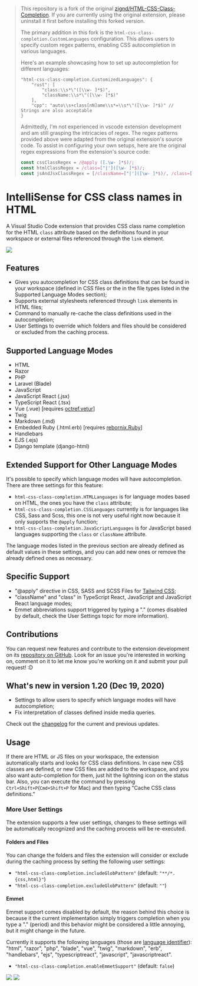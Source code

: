 > This repository is a fork of the original [zignd/HTML-CSS-Class-Completion](https://github.com/Zignd/HTML-CSS-Class-Completion). If you are currently using the original extension, please uninstall it first before installing this forked version.
>
> The primary addition in this fork is the `html-css-class-completion.CustomLanguages` configuration. This allows users to specify custom regex patterns, enabling CSS autocompletion in various languages.
>
> Here's an example showcasing how to set up autocompletion for different languages:
>
> ```jsonc
> "html-css-class-completion.CustomizedLanguages": {
>     "rust": [
>         "class:\\s*\"([\\w- ]*$)",
>         "className:\\s*\"([\\w- ]*$)"
>     ],
>     "cpp": "auto\\s+class[nN]ame\\s*=\\s*\"([\\w- ]*$)" // Strings are also acceptable
> }
> ```
>
> Admittedly, I'm not experienced in vscode extension development and am still grasping the intricacies of regex. The regex patterns provided above were adapted from the original extension's source code. To assist in configuring your own setups, here are the original regex expressions from the extension's source code:
>
> ```js
> const cssClassRegex = /@apply ([.\w- ]*$)/;
> const htmlClassRegex = /class=["|']([\w- ]*$)/;
> const jsAndJsxClassRegex = [/className=["|']([\w- ]*$)/, /class=["|']([\w- ]*$)/];
> ```


# IntelliSense for CSS class names in HTML

A Visual Studio Code extension that provides CSS class name completion for the HTML `class` attribute based on the definitions found in your workspace or external files referenced through the `link` element.

![](https://i.imgur.com/5crMfTj.gif)

## Features
* Gives you autocompletion for CSS class definitions that can be found in your workspace (defined in CSS files or the in the file types listed in the Supported Language Modes section);
* Supports external stylesheets referenced through `link` elements in HTML files;
* Command to manually re-cache the class definitions used in the autocompletion;
* User Settings to override which folders and files should be considered or excluded from the caching process.

## Supported Language Modes
* HTML
* Razor
* PHP
* Laravel (Blade)
* JavaScript
* JavaScript React (.jsx)
* TypeScript React (.tsx)
* Vue (.vue) [requires [octref.vetur](https://marketplace.visualstudio.com/items?itemName=octref.vetur)]
* Twig
* Markdown (.md)
* Embedded Ruby (.html.erb) [requires [rebornix.Ruby](https://marketplace.visualstudio.com/items?itemName=rebornix.Ruby)]
* Handlebars
* EJS (.ejs)
* Django template (django-html)

## Extended Support for Other Language Modes

It's possible to specify which language modes will have autocompletion. There are three settings for this feature:
* `html-css-class-completion.HTMLLanguages` is for language modes based on HTML, the ones you have the `class` attribute;
* `html-css-class-completion.CSSLanguages` currently is for languages like CSS, Sass and Scss, this one is not very useful right now because it only supports the `@apply` function;
* `html-css-class-completion.JavaScriptLanguages` is for JavaScript based languages supporting the `class` or `className` attribute.

The language modes listed in the previous section are already defined as default values in these settings, and you can add new ones or remove the already defined ones as necessary.

## Specific Support
* "@apply" directive in CSS, SASS and SCSS Files for [Tailwind CSS](https://tailwindcss.com);
* "className" and "class" in TypeScript React, JavaScript and JavaScript React language modes;
* Emmet abbreviations support triggered by typing a "." (comes disabled by default, check the User Settings topic for more information).

## Contributions
You can request new features and contribute to the extension development on its [repository on GitHub](https://github.com/Zignd/HTML-CSS-Class-Completion/issues). Look for an issue you're interested in working on, comment on it to let me know you're working on it and submit your pull request! :D

## What's new in version 1.20 (Dec 19, 2020)
* Settings to allow users to specify which language modes will have autocompletion;
* Fix interpretation of classes defined inside media queries.

Check out the [changelog](https://github.com/zignd/HTML-CSS-Class-Completion/blob/master/CHANGELOG.md) for the current and previous updates.

## Usage
If there are HTML or JS files on your workspace, the extension automatically starts and looks for CSS class definitions. In case new CSS classes are defined, or new CSS files are added to the workspace, and you also want auto-completion for them, just hit the lightning icon on the status bar. Also, you can execute the command by pressing `Ctrl+Shift+P`(`Cmd+Shift+P` for Mac) and then typing "Cache CSS class definitions."

### More User Settings
The extension supports a few user settings, changes to these settings will be automatically recognized and the caching process will be re-executed.

#### Folders and Files

You can change the folders and files the extension will consider or exclude during the caching process by setting the following user settings:

* `"html-css-class-completion.includeGlobPattern"` (default: `"**/*.{css,html}"`)
* `"html-css-class-completion.excludeGlobPattern"` (default: `""`)

#### Emmet

Emmet support comes disabled by default, the reason behind this choice is because it the current implementation simply triggers completion when you type a "." (period) and this behavior might be considered a little annoying, but it might change in the future.

Currently it supports the following languages (those are [language identifier](https://code.visualstudio.com/docs/languages/identifiers#_known-language-identifiers)): "html", "razor", "php", "blade", "vue", "twig", "markdown", "erb", "handlebars", "ejs", "typescriptreact", "javascript", "javascriptreact".

* `"html-css-class-completion.enableEmmetSupport"` (default: `false`)

![](https://i.imgur.com/O7NjEUW.gif)
![](https://i.imgur.com/uyiXqMb.gif)
